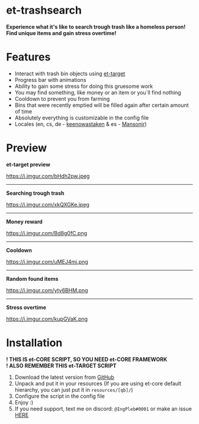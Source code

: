 # et-trashsearch

**Experience what it's like to search trough trash like a homeless person!**<br>
**Find unique items and gain stress overtime!**

<h1>Features</h1>

* Interact with trash bin objects using [et-target](https://github.com/BerkieBb/et-target)
* Progress bar with animations
* Ability to gain some stress for doing this gruesome work
* You may find something, like money or an item or you`ll find nothing
* Cooldown to prevent you from farming
* Bins that were recently emptied will be filled again after certain amount of time
* Absolutely everything is customizable in the config file
* Locales (en, cs, de - [keenowastaken](https://github.com/keenowastaken) & es - [Mansonjr](https://github.com/Mansonjr))

<h1>Preview</h1>

**et-target preview**

https://i.imgur.com/bHdh2pw.jpeg


<hr>

**Searching trough trash**

https://i.imgur.com/xkQXGKe.jpeg


<hr>

**Money reward**

https://i.imgur.com/Bd8g0fC.png


<hr>

**Cooldown**

https://i.imgur.com/uMEJ4mi.png


<hr>

**Random found items**

https://i.imgur.com/yty6BHM.png


<hr>

**Stress overtime**

https://i.imgur.com/kupGVaK.png


<h1>Installation</h1>

**! THIS IS et-CORE SCRIPT, SO YOU NEED et-CORE FRAMEWORK**<br>
**! ALSO REMEMBER THIS et-TARGET SCRIPT**

1. Download the latest version from [GitHub](https://github.com/IngPleb/et-trashsearch/releases)
2. Unpack and put it in your resources (If you are using et-core default hierarchy, you can just put it in `resources/[qb]/`)
3. Configure the script in the config file
4. Enjoy :)
5. If you need support, text me on discord: `@IngPleb#0001` or make an issue [HERE](https://github.com/IngPleb/et-trashsearch/issues)

